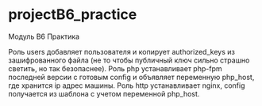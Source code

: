 # projectB6_practice
Модуль B6 Практика

Роль users добавляет пользователя и копирует authorized_keys из зашифрованного файла (не то чтобы публичный ключ сильно страшно светить, но так безопаснее).
Роль php устанавливает php-fpm последней версии с готовым config и объявляет переменную php_host, где хранится ip адрес машины.
Роль http устанавливает nginx, config получается из шаблона с учетом переменной php_host.
